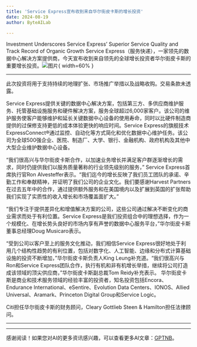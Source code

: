 ```yaml
---
title: 'Service Express宣布收到来自华尔街皮卡斯的增长投资'
date: 2024-08-19
author: ByteAILab

---
```


Investment Underscores Service Express’ Superior Service Quality and Track Record of Organic Growth
Service Express（服务快递），一家领先的数据中心解决方案提供商，今天宣布收到来自领先的全球增长投资者华尔街皮卡斯的重要增长投资。![图片](https://ai-techpark.com/wp-content/uploads/2024/08/Service-Express-960x540.jpg){ width=60% }

---
此次投资将用于支持持续的地理扩张、市场推广举措以及战略收购。交易条款未透露。

Service Express提供关键的数据中心解决方案，包括第三方、多供应商维护服务、托管基础设施服务和硬件解决方案，服务全球超过6,000家客户。该公司的维护服务使客户能够维护和延长关键数据中心设备的使用寿命，同时以比硬件制造商提供的过保修支持更低的成本体验更快的响应时间。Service Express的旗舰技术ExpressConnect®通过监控、自动化等方式简化和优化数据中心维护任务。该公司为全球500强企业、医院、制造厂、大学、银行、金融机构、政府机构及其他中大型企业维护数据中心设备。

“我们很高兴与华尔街皮卡斯合作，以加速业务增长并满足客户群逐渐增长的需求，同时仍提供我们以服务质量著称的行业领先级别的服务，” Service Express首席执行官Ron Alvesteffer表示。“我们迄今的增长反映了我们员工团队的承诺、辛勤工作和奉献精神，并证明了我们公司的企业文化。我们要感谢Harvest Partners在过去五年中的合作，通过提供额外服务和在美国境内以及扩展到英国的扩张帮助我们实现了实质性的收入增长和市场覆盖面扩大。”

“我们专注于提供差异化和增值解决方案的公司，这些公司通过解决不断变化的商业需求而处于有利位置。Service Express是我们投资组合中的理想选择，作为一个规模化、在增长势头良好的市场内享有声誉的数据中心服务平台，”华尔街皮卡斯董事总经理Doug Musicaro表示。

“受到公司以客户至上的服务文化推动，我们相信Service Express很好地处于利用几个结构性趋势的有利位置，包括对数字化、人工智能、边缘和分布式计算基础设施的投资不断增加，”华尔街皮卡斯负责人King Leung补充道。“我们很高兴与Ron和Service Express团队合作，执行有机和非有机增长举措，继续将公司打造成该领域的顶尖供应商，”华尔街皮卡斯副总裁Tom Reidy补充表示。
华尔街皮卡斯是商业和技术服务领域的经验丰富的投资者，知名投资包括Encora、Endurance International、eSentire、Evolution Data Centers、IONOS、Allied Universal、Aramark、Princeton Digital Group和Service Logic。

Citi担任华尔街皮卡斯的财务顾问，Cleary Gottlieb Steen & Hamilton担任法律顾问。


---
---
感谢阅读！如果您对AI的更多资讯感兴趣，可以查看更多AI文章：[GPTNB](https://gptnb.com)。